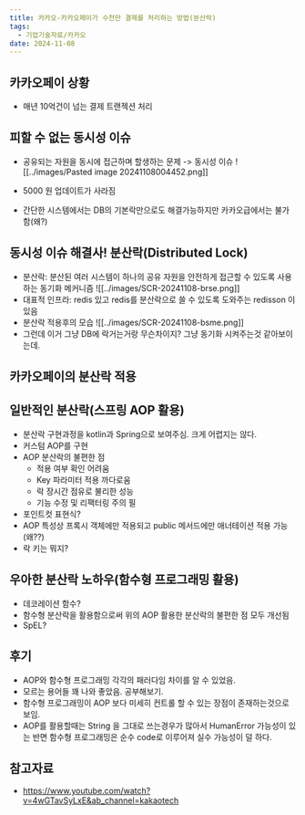 ```yaml
---
title: 카카오-카카오페이가 수천만 결제를 처리하는 방법(분산락)
tags:
  - 기업기술자료/카카오
date: 2024-11-08
---
```

## 카카오페이 상황
- 매년 10억건이 넘는 결제 트랜젝션 처리
## 피할 수 없는 동시성 이슈
- 공유되는 자원을 동시에 접근하며 할생하는 문제 -> 동시성 이슈
![[../images/Pasted image 20241108004452.png]]

- 5000 원 업데이트가 사라짐
- 간단한 시스템에서는 DB의 기본락만으로도 해결가능하지만 카카오급에서는 불가함(왜?)
## 동시성 이슈 해결사! 분산락(Distributed Lock)
- 분산락: 분산된 여러 시스템이 하나의 공유 자원을 안전하게 접근할 수 있도록 사용하는 동기화 메커니즘
![[../images/SCR-20241108-brse.png]]
- 대표적 인프라: redis 있고 redis를 분산락으로 쓸 수 있도록 도와주는 redisson 이 있음
- 분산락 적용후의 모습
![[../images/SCR-20241108-bsme.png]]
- 그런데 이거 그냥 DB에 락거는거랑 무슨차이지? 그냥 동기화 시켜주는것 같아보이는데.

## 카카오페이의 분산락 적용
## 일반적인 분산락(스프링 AOP 활용)
- 분산락 구현과정을 kotlin과 Spring으로 보여주심. 크게 어렵지는 않다.
- 커스텀 AOP를 구현
- AOP 분산락의 불편한 점
	- 적용 여부 확인 어려움
	- Key 파라미터 적용 까다로움
	- 락 장시간 점유로 불리한 성능
	- 기능 수정 및 리팩터링 주의 필
- 포인트컷 표현식?
- AOP 특성상 프록시 객체에만 적용되고 public 메서드에만 애너테이션 적용 가능 (왜??)
- 락 키는 뭐지?


## 우아한 분산락 노하우(함수형 프로그래밍 활용)
- 데코레이션 함수?
- 함수형 분산락을 활용함으로써 위의 AOP 활용한 분산락의 불편한 점 모두 개선됨
- SpEL?


## 후기
- AOP와 함수형 프로그래밍 각각의 패러다임 차이를 알 수 있었음.
- 모르는 용어들 꽤 나와 좋았음. 공부해보기.
- 함수형 프로그래밍이 AOP 보다 미세히 컨트롤 할 수 있는 장점이 존재하는것으로 보임.
- AOP를 활용할때는 String 을 그대로 쓰는경우가 많아서 HumanError 가능성이 있는 반면 함수형 프로그래밍은 순수 code로 이루어져 실수 가능성이 덜 하다.

## 참고자료
- https://www.youtube.com/watch?v=4wGTavSyLxE&ab_channel=kakaotech